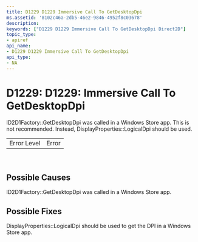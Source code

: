 ```yaml
---
title: D1229 D1229 Immersive Call To GetDesktopDpi
ms.assetid: '8102c46a-2db5-46e2-9846-4952f8c03678'
description: 
keywords: ["D1229 D1229 Immersive Call To GetDesktopDpi Direct2D"]
topic_type:
- apiref
api_name:
- D1229 D1229 Immersive Call To GetDesktopDpi
api_type:
- NA
---
```


# D1229: D1229: Immersive Call To GetDesktopDpi

ID2D1Factory::GetDesktopDpi was called in a Windows Store app. This is not recommended. Instead, DisplayProperties::LogicalDpi should be used.



|             |       |
|-------------|-------|
| Error Level | Error |



 

## Possible Causes

ID2D1Factory::GetDesktopDpi was called in a Windows Store app.

## Possible Fixes

DisplayProperties::LogicalDpi should be used to get the DPI in a Windows Store app.

 

 




